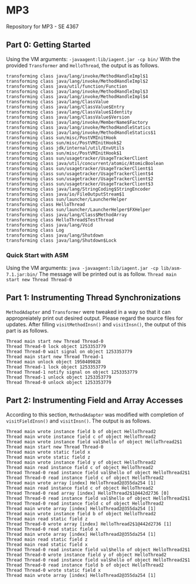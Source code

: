 # MP3
Repository for MP3 - SE 4367

## Part 0: Getting Started
Using the VM arguments: `-javaagent:lib/iagent.jar -cp bin/`
With the provided `Transformer` and `HelloThread`, the output is as follows.

```transforming class java/lang/invoke/MethodHandleImpl
transforming class java/lang/invoke/MethodHandleImpl$1
transforming class java/lang/invoke/MethodHandleImpl$2
transforming class java/util/function/Function
transforming class java/lang/invoke/MethodHandleImpl$3
transforming class java/lang/invoke/MethodHandleImpl$4
transforming class java/lang/ClassValue
transforming class java/lang/ClassValue$Entry
transforming class java/lang/ClassValue$Identity
transforming class java/lang/ClassValue$Version
transforming class java/lang/invoke/MemberName$Factory
transforming class java/lang/invoke/MethodHandleStatics
transforming class java/lang/invoke/MethodHandleStatics$1
transforming class sun/misc/PostVMInitHook
transforming class sun/misc/PostVMInitHook$2
transforming class jdk/internal/util/EnvUtils
transforming class sun/misc/PostVMInitHook$1
transforming class sun/usagetracker/UsageTrackerClient
transforming class java/util/concurrent/atomic/AtomicBoolean
transforming class sun/usagetracker/UsageTrackerClient$1
transforming class sun/usagetracker/UsageTrackerClient$4
transforming class sun/usagetracker/UsageTrackerClient$2
transforming class sun/usagetracker/UsageTrackerClient$3
transforming class java/lang/StringCoding$StringEncoder
transforming class java/io/FileOutputStream$1
transforming class sun/launcher/LauncherHelper
transforming class HelloThread
transforming class sun/launcher/LauncherHelper$FXHelper
transforming class java/lang/Class$MethodArray
transforming class HelloThread$TestThread
transforming class java/lang/Void
transforming class Log
transforming class java/lang/Shutdown
transforming class java/lang/Shutdown$Lock
```

### Quick Start with ASM
Using the VM arguments: `java -javaagent:lib/iagent.jar -cp lib/asm-7.1.jar:bin/`
The message will be printed out is as follow.
```Thread main start new Thread Thread-0```


## Part 1: Instrumenting Thread Synchronizations
`MethodAdapter` and `Transformer` were tweaked in a way so that it can appropreiately print out desired output. Please regard the source files for updates.
After filling `visitMethodInsn()` and `visitInsn()`, the output of this part is as follows.
```
Thread main start new Thread Thread-0
Thread Thread-0 lock object 1253353779
Thread Thread-0 wait signal on object 1253353779
Thread main start new Thread Thread-1
Thread main unlock object 1950409828
Thread Thread-1 lock object 1253353779
Thread Thread-1 notify signal on object 1253353779
Thread Thread-1 unlock object 1253353779
Thread Thread-0 unlock object 1253353779
```


## Part 2: Instrumenting Field and Array Accesses
According to this section, `MethodAdapter` was modified with completion of `visitFieldInsn()` and `visitInsn()`. The output is as follows.
```Thread main wrote instance field y of object HelloThread2
Thread main wrote instance field b of object HelloThread2
Thread main wrote instance field c of object HelloThread2
Thread main wrote instance field val$hello of object HelloThread2$1
Thread main start new Thread Thread-0
Thread main wrote static field x
Thread main wrote static field z
Thread main wrote instance field y of object HelloThread2
Thread main read instance field c of object HelloThread2
Thread Thread-0 read instance field val$hello of object HelloThread2$1
Thread Thread-0 read instance field c of object HelloThread2
Thread main wrote array [index] HelloThread2@355da254 [1]
Thread main read instance field c of object HelloThread2
Thread Thread-0 read array [index] HelloThread2$1@442d2736 [0]
Thread Thread-0 read instance field val$hello of object HelloThread2$1
Thread Thread-0 read instance field c of object HelloThread2
Thread main wrote array [index] HelloThread2@355da254 [1]
Thread main wrote instance field b of object HelloThread2
Thread main read static field z
Thread Thread-0 wrote array [index] HelloThread2$1@442d2736 [1]
Thread Thread-0 read static field x
Thread main wrote array [index] HelloThread2@355da254 [1]
Thread main read static field z
Thread main read static field x
Thread Thread-0 read instance field val$hello of object HelloThread2$1
Thread Thread-0 wrote instance field y of object HelloThread2
Thread Thread-0 read instance field val$hello of object HelloThread2$1
Thread Thread-0 read instance field b of object HelloThread2
Thread Thread-0 wrote static field x
Thread main wrote array [index] HelloThread2@355da254 [1]
```
